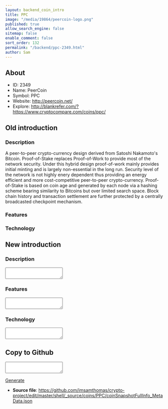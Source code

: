 ```yaml
---
layout: backend_coin_intro
title: PPC
image: "/media/19864/peercoin-logo.png"
published: true
allow_search_engine: false
sitemap: false
enable_comment: false
sort_order: 132
permalink: "/backend/ppc-2349.html"
author: Sam
---
```


## About

- ID: 2349
- Name: PeerCoin
- Symbol: PPC
- Website: http://peercoin.net/
- Explore: http://blankrefer.com/?https://www.cryptocompare.com/coins/ppc/


## Old introduction

### Description

<p>A peer-to-peer crypto-currency design derived from Satoshi Nakamoto&#39;s Bitcoin. Proof-of-Stake replaces Proof-of-Work to provide most of the network security. Under this hybrid design proof-of-work mainly provides initial minting and is largely non-essential in the long run. Security level of the network is not highly enery dependent thus providing an energy efficient and more cost-competitive peer-to-peer crypto-currency. Proof-of-Stake is based on coin age and generated by each node via a hashing scheme bearing similarity to Bitcoins but over limited search space. Block chain history and transaction settlement are further protected by a centrally broadcasted checkpoint mechanism.</p>

### Features


### Technology




## New introduction


### Description
<textarea id="meta_description" name="description"></textarea>

### Features
<textarea id="meta_features" name="features"></textarea>

### Technology
<textarea id="meta_technology" name="technology"></textarea>


## Copy to Github

<textarea id="coinsnapshotfullinfo_metadata"></textarea>

<a href="#gen" onclick="generateMetaDatJson()">Generate</a>

- **Source file**: <a href="https://github.com/imsamthomas/crypto-project/edit/master/shell/_source/coins/PPC/coinSnapshotFullInfo_MetaData.json">https://github.com/imsamthomas/crypto-project/edit/master/shell/_source/coins/PPC/coinSnapshotFullInfo_MetaData.json</a>

